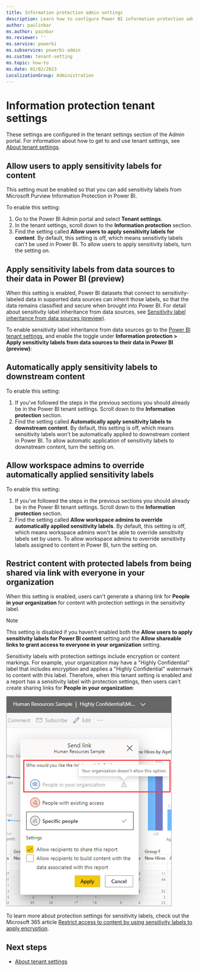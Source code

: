 ```yaml
---
title: Information protection admin settings
description: Learn how to configure Power BI information protection admin settings.
author: paulinbar
ms.author: painbar
ms.reviewer: ''
ms.service: powerbi
ms.subservice: powerbi-admin
ms.custom: tenant-setting
ms.topic: how-to
ms.date: 02/02/2023
LocalizationGroup: Administration
---
```


# Information protection tenant settings

These settings are configured in the tenant settings section of the Admin portal. For information about how to get to and use tenant settings, see [About tenant settings](service-admin-portal-about-tenant-settings.md).

## Allow users to apply sensitivity labels for content

This setting must be enabled so that you can add sensitivity labels from Microsoft Purview Information Protection in Power BI.

To enable this setting:

1. Go to the Power BI Admin portal and select **Tenant settings**.
1. In the tenant settings, scroll down to the **Information protection** section.
1. Find the setting called **Allow users to apply sensitivity labels for content**. By default, this setting is off, which means sensitivity labels can't be used in Power BI. To allow users to apply sensitivity labels, turn the setting on.


## Apply sensitivity labels from data sources to their data in Power BI (preview)

When this setting is enabled, Power BI datasets that connect to sensitivity-labeled data in supported data sources can inherit those labels, so that the data remains classified and secure when brought into Power BI.  For detail about sensitivity label inheritance from data sources, see [Sensitivity label inheritance from data sources (preview)](../enterprise/service-security-sensitivity-label-inheritance-from-data-sources.md).

To enable sensitivity label inheritance from data sources go to the [Power BI tenant settings](service-admin-portal-about-tenant-settings.md), and enable the toggle under **Information protection > Apply sensitivity labels from data sources to their data in Power BI (preview)**:

## Automatically apply sensitivity labels to downstream content

To enable this setting:

1. If you've followed the steps in the previous sections you should already be in the Power BI tenant settings. Scroll down to the **Information protection** section.
1. Find the setting called **Automatically apply sensitivity labels to downstream content**. By default, this setting is off, which means sensitivity labels won't be automatically applied to downstream content in Power BI. To allow automatic application of sensitivity labels to downstream content, turn the setting on.

## Allow workspace admins to override automatically applied sensitivity labels

To enable this setting:

1. If you've followed the steps in the previous sections you should already be in the Power BI tenant settings. Scroll down to the **Information protection** section.
1. Find the setting called **Allow workspace admins to override automatically applied sensitivity labels**. By default, this setting is off, which means workspace admins won't be able to override sensitivity labels set by users. To allow workspace admins to override sensitivity labels assigned to content in Power BI, turn the setting on.

## Restrict content with protected labels from being shared via link with everyone in your organization
When this setting is enabled, users can't generate a sharing link for **People in your organization** for content with protection settings in the sensitivity label.

> [!NOTE]
> This setting is disabled if you haven't enabled both the **Allow users to apply sensitivity labels for Power BI content** setting and the **Allow shareable links to grant access to everyone in your organization** setting.

Sensitivity labels with protection settings include encryption or content markings. For example, your organization may have a "Highly Confidential" label that includes encryption and applies a "Highly Confidential" watermark to content with this label. Therefore, when this tenant setting is enabled and a report has a sensitivity label with protection settings, then users can't create sharing links for **People in your organization**: 

![Example of disabled sharing link to People in your organization.](media/service-admin-portal-information-protection/admin-organization-doesnt-allow-option.png)

To learn more about protection settings for sensitivity labels, check out the Microsoft 365 article [Restrict access to content by using sensitivity labels to apply encryption](/microsoft-365/compliance/encryption-sensitivity-labels).

## Next steps

* [About tenant settings](service-admin-portal-about-tenant-settings.md)